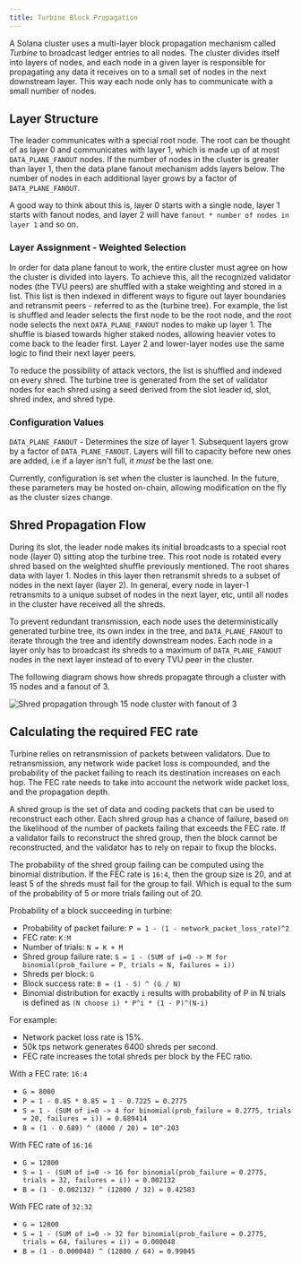 ```yaml
---
title: Turbine Block Propagation
---
```


A Solana cluster uses a multi-layer block propagation mechanism called _Turbine_
to broadcast ledger entries to all nodes. The cluster divides itself into layers
of nodes, and each node in a given layer is responsible for propagating any data
it receives on to a small set of nodes in the next downstream layer. This way
each node only has to communicate with a small number of nodes.

## Layer Structure

The leader communicates with a special root node. The root can be thought of as
layer 0 and communicates with layer 1, which is made up of at most
`DATA_PLANE_FANOUT` nodes. If the number of nodes in the cluster is greater than
layer 1, then the data plane fanout mechanism adds layers below. The number of
nodes in each additional layer grows by a factor of `DATA_PLANE_FANOUT`.

A good way to think about this is, layer 0 starts with a single node, layer 1
starts with fanout nodes, and layer 2 will have `fanout * number of nodes in
layer 1` and so on.

### Layer Assignment  - Weighted Selection

In order for data plane fanout to work, the entire cluster must agree on how the
cluster is divided into layers. To achieve this, all the recognized validator
nodes \(the TVU peers\) are shuffled with a stake weighting and stored in a
list. This list is then indexed in different ways to figure out layer boundaries
and retransmit peers - referred to as the \(turbine tree\). For example, the
list is shuffled and leader selects the first node to be the root node, and the
root node selects the next `DATA_PLANE_FANOUT` nodes to make up layer 1. The
shuffle is biased towards higher staked nodes, allowing heavier votes to come
back to the leader first. Layer 2 and lower-layer nodes use the same logic to
find their next layer peers.

To reduce the possibility of attack vectors, the list is shuffled and indexed on
every shred. The turbine tree is generated from the set of validator nodes for
each shred using a seed derived from the slot leader id, slot, shred index, and
shred type.

### Configuration Values

`DATA_PLANE_FANOUT` - Determines the size of layer 1. Subsequent layers grow by
a factor of `DATA_PLANE_FANOUT`. Layers will fill to capacity before new ones are
added, i.e if a layer isn't full, it _must_ be the last one.

Currently, configuration is set when the cluster is launched. In the future,
these parameters may be hosted on-chain, allowing modification on the fly as the
cluster sizes change.

## Shred Propagation Flow

During its slot, the leader node makes its initial broadcasts to a special root
node \(layer 0\) sitting atop the turbine tree. This root node is rotated every
shred based on the weighted shuffle previously mentioned. The root shares data
with layer 1. Nodes in this layer then retransmit shreds to a subset of nodes in
the next layer \(layer 2\). In general, every node in layer-1 retransmits to a
unique subset of nodes in the next layer, etc, until all nodes in the cluster
have received all the shreds.

To prevent redundant transmission, each node uses the deterministically
generated turbine tree, its own index in the tree, and `DATA_PLANE_FANOUT` to
iterate through the tree and identify downstream nodes. Each node in a layer
only has to broadcast its shreds to a maximum of `DATA_PLANE_FANOUT` nodes in
the next layer instead of to every TVU peer in the cluster.

The following diagram shows how shreds propagate through a cluster with 15 nodes
and a fanout of 3.

![Shred propagation through 15 node cluster with fanout of 3](/img/data-plane-propagation.png)

## Calculating the required FEC rate

Turbine relies on retransmission of packets between validators. Due to
retransmission, any network wide packet loss is compounded, and the probability
of the packet failing to reach its destination increases on each hop. The FEC
rate needs to take into account the network wide packet loss, and the
propagation depth.

A shred group is the set of data and coding packets that can be used to
reconstruct each other. Each shred group has a chance of failure, based on the
likelihood of the number of packets failing that exceeds the FEC rate. If a
validator fails to reconstruct the shred group, then the block cannot be
reconstructed, and the validator has to rely on repair to fixup the blocks.

The probability of the shred group failing can be computed using the binomial
distribution. If the FEC rate is `16:4`, then the group size is 20, and at least
5 of the shreds must fail for the group to fail. Which is equal to the sum of
the probability of 5 or more trials failing out of 20.

Probability of a block succeeding in turbine:

- Probability of packet failure: `P = 1 - (1 - network_packet_loss_rate)^2`
- FEC rate: `K:M`
- Number of trials: `N = K + M`
- Shred group failure rate: `S = 1 - (SUM of i=0 -> M for binomial(prob_failure = P, trials = N, failures = i))`
- Shreds per block: `G`
- Block success rate: `B = (1 - S) ^ (G / N)`
- Binomial distribution for exactly `i` results with probability of P in N trials is defined as `(N choose i) * P^i * (1 - P)^(N-i)`

For example:

- Network packet loss rate is 15%.
- 50k tps network generates 6400 shreds per second.
- FEC rate increases the total shreds per block by the FEC ratio.

With a FEC rate: `16:4`

- `G = 8000`
- `P = 1 - 0.85 * 0.85 = 1 - 0.7225 = 0.2775`
- `S = 1 - (SUM of i=0 -> 4 for binomial(prob_failure = 0.2775, trials = 20, failures = i)) = 0.689414`
- `B = (1 - 0.689) ^ (8000 / 20) = 10^-203`

With FEC rate of `16:16`

- `G = 12800`
- `S = 1 - (SUM of i=0 -> 16 for binomial(prob_failure = 0.2775, trials = 32, failures = i)) = 0.002132`
- `B = (1 - 0.002132) ^ (12800 / 32) = 0.42583`

With FEC rate of `32:32`

- `G = 12800`
- `S = 1 - (SUM of i=0 -> 32 for binomial(prob_failure = 0.2775, trials = 64, failures = i)) = 0.000048`
- `B = (1 - 0.000048) ^ (12800 / 64) = 0.99045`
